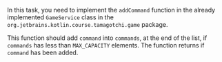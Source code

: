 In this task, you need to implement the `addCommand` function in the already implemented `GameService` 
class in the `org.jetbrains.kotlin.course.tamagotchi.game` package.

This function should add `command` into `commands`, at the end of the list, if `commands` has less than `MAX_CAPACITY` elements.
The function returns if `command` has been added.
